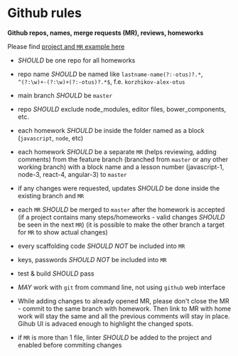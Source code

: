 # Github rules

**Github repos, names, merge requests (MR), reviews, homeworks**

Please find [project and `MR` example here](https://github.com/korzio/korzhikov-alex-otus/pull/1)

- *SHOULD* be one repo for all homeworks
- repo name *SHOULD* be named like `lastname-name(?:-otus)?.*`, `^(?:\w)+-(?:\w)+(?:-otus)?.*$`, f.e. `korzhikov-alex-otus`
- main branch *SHOULD* be `master`
- repo *SHOULD* exclude node_modules, editor files, bower_components, etc.

- each homework *SHOULD* be inside the folder named as a block (`javascript`, `node`, etc)
- each homework *SHOULD* be a separate `MR` (helps reviewing, adding comments) from the feature branch (branched from `master` or any other working branch) with a block name and a lesson number (javascript-1, node-3, react-4, angular-3) to `master`
- if any changes were requested, updates *SHOULD* be done inside the existing branch and `MR`
- each `MR` *SHOULD* be merged to `master` after the homework is accepted
(if a project contains many steps/homeworks - valid changes *SHOULD* be seen in the next `MR`)
(it is possible to make the other branch a target for `MR` to show actual changes)
- every scaffolding code *SHOULD NOT* be included into `MR`
- keys, passwords *SHOULD NOT* be included into `MR`

- test & build *SHOULD* pass
- *MAY* work with `git` from command line, not using `github` web interface
- While adding changes to already opened MR, please don't close the MR - commit to the same branch with homework. Then link to MR with home work will stay the same and all the previous comments will stay in place. Gihub UI is advaced enough to highlight the changed spots.
- if `MR` is more than 1 file, linter *SHOULD* be added to the project and enabled before commiting changes
